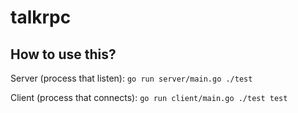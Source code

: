 # talkrpc

## How to use this?

Server (process that listen): `go run server/main.go ./test`

Client (process that connects): `go run client/main.go ./test test`